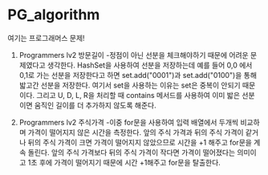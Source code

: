# PG_algorithm
여기는 프로그래머스 문제!

1. Programmers lv2 방문길이
-정점이 아닌 선분을 체크해야하기 때문에 어려운 문제였다고 생각한다. HashSet을 사용하여 선분을 저장하는데 예를 들어 0,0 에서 0,1로 가는 선분을 저장한다고 하면 set.add("0001")과 set.add("0100")을 통해 밟고간 선분을 저장한다. 여기서 set을 사용하는 이유는 set은 중복이 안되기 때문이다. 그리고 U, D, L, R을 처리할 때 contains 메서드를 사용하여 이미 밟은 선분이면 움직인 길이를 더 추가하지 않도록 해준다.

2. Programmers lv2 주식가격
-이중 for문을 사용하여 입력 배열에서 두개씩 비교하며 가격이 떨어지지 않은 시간을 측정한다. 앞의 주식 가격과 뒤의 주식 가격이 같거나 뒤의 주식 가격이 크면 가격이 떨어지지 않았으므로 시간을 +1 해주고 for문을 계속 돌린다. 앞의 주식 가격보다 뒤의 주식 가격이 작다면 가격이 떨어졌다는 의미이고 1초 후에 가격이 떨어지기 때문에 시간 +1해주고 for문을 탈출한다.
